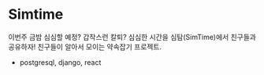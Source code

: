 # Simtime
이번주 금밤 심심할 예정? 갑작스런 칼퇴? 
심심한 시간을 심탐(SimTime)에서 친구들과 공유하자! 친구들이 알아서 모이는 약속잡기 프로젝트.

* postgresql, django, react
